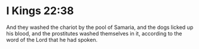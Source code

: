 # I Kings 22:38

And they washed the chariot by the pool of Samaria, and the dogs licked up his blood, and the prostitutes washed themselves in it, according to the word of the Lord that he had spoken.

